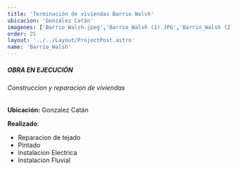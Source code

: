 ```yaml
---
title: 'Terminación de viviendas Barrio Walsh'
ubicacion: 'González Catán'
imagenes: ['Barrio_Walsh.jpeg','Barrio_Walsh (1).JPG','Barrio_Walsh (2).JPG','Barrio_Walsh (3).JPG','Barrio_Walsh (4).JPG','Barrio_Walsh (1).JPG',]
order: 25
layout: '../../Layout/ProjectPost.astro'
name: 'Barrio_Walsh'
---
```

##### **OBRA EN EJECUCIÓN**

###### Construccion y reparacion de viviendas 
**Ubicación:** Gonzalez Catán

**Realizado**:
- Reparacion de tejado
- Pintado
- Instalacion Electrica
- Instalacion Fluvial
